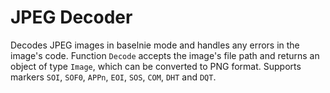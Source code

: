 # JPEG Decoder
Decodes JPEG images in baselnie mode and handles any errors in the image's code. Function `Decode` accepts the image's file path and returns an object of type `Image`, which can be converted to PNG format. Supports markers `SOI`, `SOF0`, `APPn`, `EOI`, `SOS`, `COM`, `DHT` and `DQT`.
